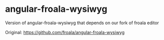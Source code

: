 # angular-froala-wysiwyg
Version of angular-froala-wysiwyg that depends on our fork of froala editor


Original: https://github.com/froala/angular-froala-wysiwyg
